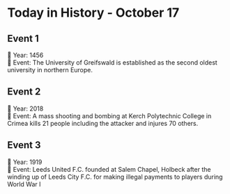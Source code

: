 # Today in History - October 17

## Event 1
📅 Year: 1456  
📝 Event: The University of Greifswald is established as the second oldest university in northern Europe.

## Event 2
📅 Year: 2018  
📝 Event: A mass shooting and bombing at Kerch Polytechnic College in Crimea kills 21 people including the attacker and injures 70 others.

## Event 3
📅 Year: 1919  
📝 Event: Leeds United F.C. founded at Salem Chapel, Holbeck after the winding up of Leeds City F.C. for making illegal payments to players during World War I

